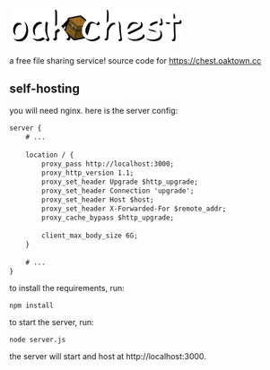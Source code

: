 # <img src="https://github.com/oaktownmc/chest/blob/master/static/oakchest.png?raw=true" alt="oak chest" height="60" />
a free file sharing service! source code for https://chest.oaktown.cc
## self-hosting
you will need nginx. here is the server config:
```nginx
server {
    # ...

    location / {
        proxy_pass http://localhost:3000;
        proxy_http_version 1.1;
        proxy_set_header Upgrade $http_upgrade;
        proxy_set_header Connection 'upgrade';
        proxy_set_header Host $host;
        proxy_set_header X-Forwarded-For $remote_addr;
        proxy_cache_bypass $http_upgrade;

        client_max_body_size 6G;
    }

    # ...
}
```
to install the requirements, run:
```shell
npm install
```
to start the server, run:
```shell
node server.js
```
the server will start and host at http://localhost:3000.
